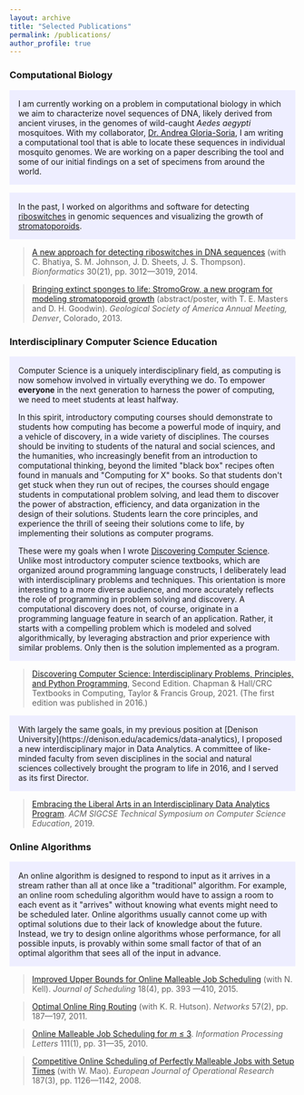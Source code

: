 ```yaml
---
layout: archive
title: "Selected Publications"
permalink: /publications/
author_profile: true
---
```

 
### Computational Biology

<div class="warning" style='padding:0.1em; background-color:#EEEEFF'>
<p style='margin-left:1em;margin-right:1em;'>
I am currently working on a problem in computational biology in which we aim to characterize novel sequences of DNA, likely derived from ancient viruses, in the genomes of wild-caught <i>Aedes aegypti</i> mosquitoes.  With my collaborator, <a href="https://portal.ct.gov/CAES/ABOUT-CAES/Staff-Biographies/Andrea-Gloria-Soria">Dr. Andrea Gloria-Soria</a>, I am writing a computational tool that is able to locate these sequences in individual mosquito genomes.  We are working on a paper describing the tool and some of our initial findings on a set of specimens from around the world.
</p>
</div>

<div><p></p></div>

<div class="warning" style='padding:0.1em; background-color:#EEEEFF'>
<p style='margin-left:1em;margin-right:1em;'>
In the past, I worked on algorithms and software for detecting <a href="https://www.nature.com/scitable/topicpage/riboswitches-a-common-rna-regulatory-element-14262702/">riboswitches</a> in genomic sequences and visualizing the growth of <a href="https://ucmp.berkeley.edu/online-exhibits/stromatoporoids/">stromatoporoids</a>.
</p>
</div>

> [A new approach for detecting riboswitches in DNA sequences](https://doi.org/10.1093/bioinformatics/btu479) (with C. Bhatiya, S. M. Johnson, J. D. Sheets, J. S. Thompson).  *Bionformatics* 30(21), pp. 3012—3019, 2014.

> [Bringing extinct sponges to life: StromoGrow, a new program for modeling stromatoporoid growth](/files/StromoGrow-Poster2.pdf) (abstract/poster, with T. E. Masters and D. H. Goodwin).  *Geological Society of America Annual Meeting, Denver*, Colorado, 2013.
 
### Interdisciplinary Computer Science Education

<div class="warning" style='padding:0.1em; background-color:#EEEEFF'>
<p style='margin-left:1em;margin-right:1em;'>
Computer Science is a uniquely interdisciplinary field, as computing is now somehow involved in virtually everything we do.  To empower <b>everyone</b> in the next generation to harness the power of computing, we need to meet students at least halfway.  
</p>
 
<p style='margin-left:1em;margin-right:1em;'>
In this spirit, introductory computing courses should demonstrate to students how computing has become a powerful mode of inquiry, and a vehicle of discovery, in a wide variety of disciplines.  The courses should be inviting to students of the natural and social sciences, and the humanities, who increasingly benefit from an introduction to computational thinking, beyond the limited "black box" recipes often found in manuals and "Computing for X" books.  So that students don't get stuck when they run out of recipes, the courses should engage students in computational problem solving, and lead them to discover the power of abstraction, efficiency, and data organization in the design of their solutions.  Students learn the core principles, and experience the thrill of seeing their solutions come to life, by implementing their solutions as computer programs.
 </p>

 <p style='margin-left:1em;margin-right:1em;'>
These were my goals when I wrote <a href="http://www.discoveringcs.net">Discovering Computer Science</a>.  Unlike most introductory computer science textbooks, which are organized around programming language constructs, I deliberately lead with interdisciplinary problems and techniques.  This orientation is  more interesting to a more diverse audience, and more accurately reflects the role of programming in problem solving and discovery.  A computational discovery does not, of course, originate in a programming language feature in search of an application.  Rather, it starts with a compelling problem which is modeled and solved algorithmically, by leveraging abstraction and prior experience with similar problems.  Only then is the solution implemented as a program.  
</p>
</div>
 
> [Discovering Computer Science: Interdisciplinary Problems, Principles, and Python Programming](http://www.discoveringcs.net), Second Edition. Chapman & Hall/CRC Textbooks in Computing, Taylor & Francis Group, 2021.  (The first edition was published in 2016.)

<div class="warning" style='padding:0.1em; background-color:#EEEEFF'>
<p style='margin-left:1em;margin-right:1em;'>
With largely the same goals, in my previous position at [Denison University](https://denison.edu/academics/data-analytics), I proposed a new interdisciplinary major in Data Analytics.  A committee of like-minded faculty from seven disciplines in the social and natural sciences collectively brought the program to life in 2016, and I served as its first Director.
</p>
</div>

> [Embracing the Liberal Arts in an Interdisciplinary Data Analytics Program](https://dl.acm.org/doi/10.1145/3287324.3287436).  *ACM SIGCSE Technical Symposium on Computer Science Education*, 2019.

<!-- [Technically Speaking: Fostering the Communication Skills of Computer Science and Mathematics Students](https://dl.acm.org/doi/10.1145/1227504.1227375) (with L. D. Ludwig).  *ACM SIGCSE Technical Symposium on CS Education*, 185—189, 2007. -->
 
### Online Algorithms

<div class="warning" style='padding:0.1em; background-color:#EEEEFF'>
<p style='margin-left:1em;margin-right:1em;'>
An online algorithm is designed to respond to input as it arrives in a stream rather than all at once like a "traditional" algorithm.  For example, an online room scheduling algorithm would have to assign a room to each event as it "arrives" without knowing what events might need to be scheduled later.  Online algorithms usually cannot come up with optimal solutions due to their lack of knowledge about the future.  Instead, we try to design online algorithms whose performance, for all possible inputs, is provably within some small factor of that of an optimal algorithm that sees all of the input in advance.
</p>
</div>

> [Improved Upper Bounds for Online Malleable Job Scheduling](https://doi.org/10.1007/s10951-014-0406-9) (with N. Kell). *Journal of Scheduling* 18(4), pp. 393 —410, 2015.

> [Optimal Online Ring Routing](https://doi.org/10.1002/net.20400) (with K. R. Hutson).  *Networks* 57(2), pp. 187—197, 2011.

> [Online Malleable Job Scheduling for *m* ≤ 3](https://doi.org/10.1016/j.ipl.2010.10.010).  *Information Processing Letters* 111(1), pp. 31—35, 2010.

> [Competitive Online Scheduling of Perfectly Malleable Jobs with Setup Times](https://doi.org/10.1016/j.ejor.2006.06.064) (with W. Mao).  *European Journal of Operational Research* 187(3), pp. 1126—1142, 2008.
